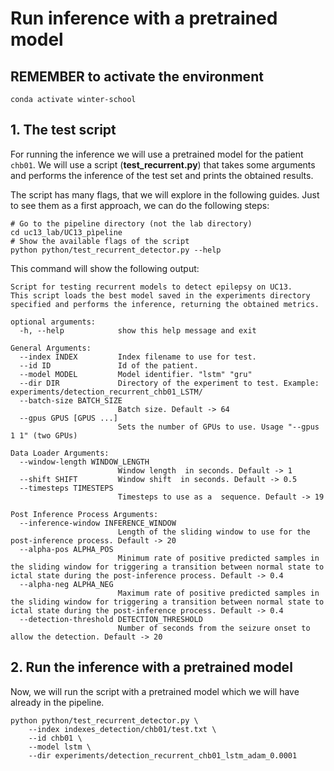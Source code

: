 # Run inference with a pretrained model
 
## REMEMBER to activate the environment
```
conda activate winter-school
```
 
## 1. The test script
For running the inference we will use a pretrained model for the patient `chb01`. We will use a script (**test_recurrent.py**) that takes some arguments and performs the inference of the test set and prints the obtained results.

The script has many flags, that we will explore in the following guides. Just to see them as a first approach, we can do the following steps:
```
# Go to the pipeline directory (not the lab directory)
cd uc13_lab/UC13_pìpeline
# Show the available flags of the script
python python/test_recurrent_detector.py --help
```
This command will show the following output:
```
Script for testing recurrent models to detect epilepsy on UC13. 
This script loads the best model saved in the experiments directory specified and performs the inference, returning the obtained metrics.

optional arguments:
  -h, --help            show this help message and exit

General Arguments:
  --index INDEX         Index filename to use for test.
  --id ID               Id of the patient.
  --model MODEL         Model identifier. "lstm" "gru"
  --dir DIR             Directory of the experiment to test. Example: experiments/detection_recurrent_chb01_LSTM/
  --batch-size BATCH_SIZE
                        Batch size. Default -> 64
  --gpus GPUS [GPUS ...]
                        Sets the number of GPUs to use. Usage "--gpus 1 1" (two GPUs)

Data Loader Arguments:
  --window-length WINDOW_LENGTH
                        Window length  in seconds. Default -> 1
  --shift SHIFT         Window shift  in seconds. Default -> 0.5
  --timesteps TIMESTEPS
                        Timesteps to use as a  sequence. Default -> 19

Post Inference Process Arguments:
  --inference-window INFERENCE_WINDOW
                        Length of the sliding window to use for the post-inference process. Default -> 20
  --alpha-pos ALPHA_POS
                        Minimum rate of positive predicted samples in the sliding window for triggering a transition between normal state to ictal state during the post-inference process. Default -> 0.4
  --alpha-neg ALPHA_NEG
                        Maximum rate of positive predicted samples in the sliding window for triggering a transition between normal state to ictal state during the post-inference process. Default -> 0.4
  --detection-threshold DETECTION_THRESHOLD
                        Number of seconds from the seizure onset to allow the detection. Default -> 20

```


## 2. Run the inference with a pretrained model
Now, we will run the script with a pretrained model which we will have already in the pipeline.
```
python python/test_recurrent_detector.py \
    --index indexes_detection/chb01/test.txt \
    --id chb01 \
    --model lstm \
    --dir experiments/detection_recurrent_chb01_lstm_adam_0.0001
```
